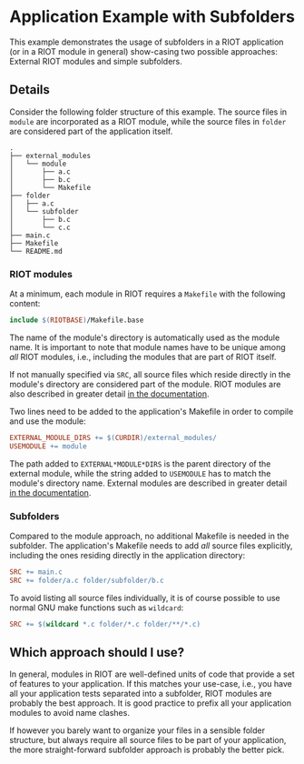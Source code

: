 # Application Example with Subfolders

This example demonstrates the usage of subfolders in a RIOT application
(or in a RIOT module in general) show-casing two possible approaches:
External RIOT modules and simple subfolders.

## Details

Consider the following folder structure of this example.
The source files in `module` are incorporated as a RIOT module,
while the source files in `folder` are considered part of the application itself.

```
.
├── external_modules
│   └── module
│       ├── a.c
│       ├── b.c
│       └── Makefile
├── folder
│   ├── a.c
│   └── subfolder
│       ├── b.c
│       └── c.c
├── main.c
├── Makefile
└── README.md
```

### RIOT modules

At a minimum, each module in RIOT requires a `Makefile` with the following content:

```Makefile
include $(RIOTBASE)/Makefile.base
```

The name of the module's directory is automatically used as the module name.
It is important to note that module names have to be unique among *all* RIOT modules,
i.e., including the modules that are part of RIOT itself.

If not manually specified via `SRC`, all source files which reside
directly in the module's directory are considered part of the module.
RIOT modules are also described in greater detail [in the documentation](https://doc.riot-os.org/creating-modules.html).

Two lines need to be added to the application's Makefile in order to compile and use the module:

```Makefile
EXTERNAL_MODULE_DIRS += $(CURDIR)/external_modules/
USEMODULE += module
```

The path added to `EXTERNAL*MODULE*DIRS` is the parent directory of the external module,
while the string added to `USEMODULE` has to match the module's directory name.
External modules are described in greater detail [in the documentation](https://doc.riot-os.org/creating-an-application.html#autotoc_md2308).


### Subfolders

Compared to the module approach, no additional Makefile is needed in the subfolder.
The application's Makefile needs to add *all* source files explicitly,
including the ones residing directly in the application directory:

```Makefile
SRC += main.c
SRC += folder/a.c folder/subfolder/b.c
```

To avoid listing all source files individually, it is of course possible
to use normal GNU make functions such as `wildcard`:

```Makefile
SRC += $(wildcard *.c folder/*.c folder/**/*.c)
```


## Which approach should I use?

In general, modules in RIOT are well-defined units of code that provide a set of features to your application.
If this matches your use-case, i.e., you have all your application tests separated into a subfolder,
RIOT modules are probably the best approach.
It is good practice to prefix all your application modules to avoid name clashes.

If however you barely want to organize your files in a sensible folder structure,
but always require all source files to be part of your application,
the more straight-forward subfolder approach is probably the better pick.
